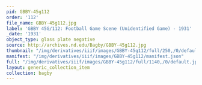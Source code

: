 ```yaml
---
pid: GBBY-45g112
order: '112'
file_name: GBBY-45g112.jpg
label: 'GBBY 45G/112: Football Game Scene (Unidentified Game) - 1931'
_date: '1931'
object_type: glass plate negative
source: http://archives.nd.edu/Bagby/GBBY-45g112.jpg
thumbnail: "/img/derivatives/iiif/images/GBBY-45g112/full/250,/0/default.jpg"
manifest: "/img/derivatives/iiif/images/GBBY-45g112/manifest.json"
full: "/img/derivatives/iiif/images/GBBY-45g112/full/1140,/0/default.jpg"
layout: generic_collection_item
collection: bagby
---
```

